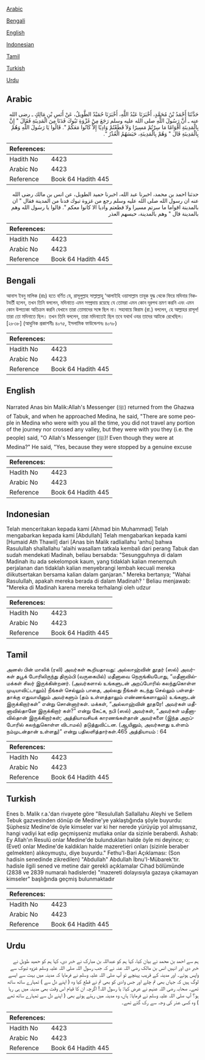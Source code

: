 [Arabic](#arabic)

[Bengali](#bengali)

[English](#english)

[Indonesian](#indonesian)

[Tamil](#tamil)

[Turkish](#turkish)

[Urdu](#urdu)

## Arabic


<div dir="rtl" lang="ar" style={{fontSize:'larger',backgroundColor:'#f8f9fa',padding:20}}>
حَدَّثَنَا أَحْمَدُ بْنُ مُحَمَّدٍ، أَخْبَرَنَا عَبْدُ اللَّهِ، أَخْبَرَنَا حُمَيْدٌ الطَّوِيلُ، عَنْ أَنَسِ بْنِ مَالِكٍ ـ رضى الله عنه ـ أَنَّ رَسُولَ اللَّهِ صلى الله عليه وسلم رَجَعَ مِنْ غَزْوَةِ تَبُوكَ فَدَنَا مِنَ الْمَدِينَةِ فَقَالَ ‏"‏ إِنَّ بِالْمَدِينَةِ أَقْوَامًا مَا سِرْتُمْ مَسِيرًا وَلاَ قَطَعْتُمْ وَادِيًا إِلاَّ كَانُوا مَعَكُمْ ‏"‏‏.‏ قَالُوا يَا رَسُولَ اللَّهِ وَهُمْ بِالْمَدِينَةِ قَالَ ‏"‏ وَهُمْ بِالْمَدِينَةِ، حَبَسَهُمُ الْعُذْرُ ‏"‏‏.‏
</div>
<div style={{backgroundColor:'#f8f9fa',padding:20, marginBottom: 10}}><table> <thead> <tr> <th>References:</th> <th></th> </tr> </thead> <tbody><tr><td>Hadith No</td><td>4423</td></tr><tr><td>Arabic No</td><td>4423</td></tr><tr><td>Reference</td><td>Book 64 Hadith 445</td></tr></tbody></table></div>


<div dir="rtl" lang="ar" style={{fontSize:'larger',backgroundColor:'#f8f9fa',padding:20}}>
حدثنا احمد بن محمد، اخبرنا عبد الله، اخبرنا حميد الطويل، عن انس بن مالك رضى الله عنه ان رسول الله صلى الله عليه وسلم رجع من غزوة تبوك فدنا من المدينة فقال " ان بالمدينة اقواما ما سرتم مسيرا ولا قطعتم واديا الا كانوا معكم ". قالوا يا رسول الله وهم بالمدينة قال " وهم بالمدينة، حبسهم العذر
</div>
<div style={{backgroundColor:'#f8f9fa',padding:20, marginBottom: 10}}><table> <thead> <tr> <th>References:</th> <th></th> </tr> </thead> <tbody><tr><td>Hadith No</td><td>4423</td></tr><tr><td>Arabic No</td><td>4423</td></tr><tr><td>Reference</td><td>Book 64 Hadith 445</td></tr></tbody></table></div>

## Bengali


<div dir="ltr" lang="bn" style={{fontSize:'larger',backgroundColor:'#f8f9fa',padding:20}}>
আনাস ইবনু মালিক (রাঃ) হতে বর্ণিত যে, রাসূলুল্লাহ সাল্লাল্লাহু ‘আলাইহি ওয়াসাল্লাম তাবূক যুদ্ধ থেকে ফিরে মদিনার নিকটবর্তী হলেন, তখন তিনি বললেন, মদিনাতে এমন সম্প্রদায় রয়েছে যে তোমরা এমন কোন দূরপথ ভ্রমণ করনি এবং এমন কোন উপত্যকা অতিক্রম করনি যেখানে তারা তোমাদের সঙ্গে ছিল না। সহাবায়ে কিরাম (রা.) বললেন, হে আল্লাহর রাসূল! তারা তো মদিনাতে ছিল। তখন তিনি বললেন, তারা মদিনাতেই ছিল তবে যথার্থ ওযর তাদের আটকে রেখেছিল। [২৮৩৮] (আধুনিক প্রকাশনীঃ ৪০৭৫, ইসলামিক ফাউন্ডেশনঃ ৪০৭৮)
</div>
<div style={{backgroundColor:'#f8f9fa',padding:20, marginBottom: 10}}><table> <thead> <tr> <th>References:</th> <th></th> </tr> </thead> <tbody><tr><td>Hadith No</td><td>4423</td></tr><tr><td>Arabic No</td><td>4423</td></tr><tr><td>Reference</td><td>Book 64 Hadith 445</td></tr></tbody></table></div>

## English


<div dir="ltr" lang="en" style={{fontSize:'larger',backgroundColor:'#f8f9fa',padding:20}}>
Narrated Anas bin Malik:Allah's Messenger (ﷺ) returned from the Ghazwa of Tabuk, and when he approached Medina, he said, "There are some people in Medina who were with you all the time, you did not travel any portion of the journey nor crossed any valley, but they were with you they (i.e. the people) said, "O Allah's Messenger (ﷺ)! Even though they were at Medina?" He said, "Yes, because they were stopped by a genuine excuse
</div>
<div style={{backgroundColor:'#f8f9fa',padding:20, marginBottom: 10}}><table> <thead> <tr> <th>References:</th> <th></th> </tr> </thead> <tbody><tr><td>Hadith No</td><td>4423</td></tr><tr><td>Arabic No</td><td>4423</td></tr><tr><td>Reference</td><td>Book 64 Hadith 445</td></tr></tbody></table></div>

## Indonesian


<div dir="ltr" lang="id" style={{fontSize:'larger',backgroundColor:'#f8f9fa',padding:20}}>
Telah menceritakan kepada kami [Ahmad bin Muhammad] Telah mengabarkan kepada kami [Abdullah] Telah mengabarkan kepada kami [Humaid Ath Thawil] dari [Anas bin Malik radliallahu 'anhu] bahwa Rasulullah shallallahu 'alaihi wasallam tatkala kembali dari perang Tabuk dan sudah mendekati Madinah, beliau bersabda: "Sesungguhnya di dalam Madinah itu ada sekelompok kaum, yang tidaklah kalian menempuh perjalanan dan tidaklah kalian menyebrangi lembah kecuali mereka diikutsertakan bersama kalian dalam ganjaran." Mereka bertanya; "Wahai Rasulullah, apakah mereka berada di dalam Madinah? ' Beliau menjawab: "Mereka di Madinah karena mereka terhalangi oleh udzur
</div>
<div style={{backgroundColor:'#f8f9fa',padding:20, marginBottom: 10}}><table> <thead> <tr> <th>References:</th> <th></th> </tr> </thead> <tbody><tr><td>Hadith No</td><td>4423</td></tr><tr><td>Arabic No</td><td>4423</td></tr><tr><td>Reference</td><td>Book 64 Hadith 445</td></tr></tbody></table></div>

## Tamil


<div dir="ltr" lang="ta" style={{fontSize:'larger',backgroundColor:'#f8f9fa',padding:20}}>
அனஸ் பின் மாலிக் (ரலி) அவர்கள் கூறியதாவது: அல்லாஹ்வின் தூதர் (ஸல்) அவர்கள் தபூக் போரிலிருந்து திரும்பி (வருகையில்) மதீனாவை நெருங்கியபோது, “மதீனாவில்மக்கள் சிலர் இருக்கின்றனர். (அவர்களால் உங்களுடன் அறப்போரில் கலந்துகொள்ள முடியாவிட்டாலும்) நீங்கள் செல்லும் பாதை, அல்லது நீங்கள் கடந்து செல்லும் பள்ளத்தாக்கு எதுவாயினும் அவர்களும் (தம் உள்ளத்தாலும் எண்ணங்களாலும்) உங்களுடன் இருக்கிறார்கள்” என்று சொன்னார்கள். மக்கள், “அல்லாஹ்வின் தூதரே! அவர்கள் மதீனாவில்தானே இருக்கிறார் கள்?” என்று கேட்க, நபி (ஸல்) அவர்கள், “அவர்கள் மதீனாவில்தான் இருக்கிறார்கள்; அத்தியாவசியக் காரணங்கள்தான் அவர்களை (இந்த அறப்போரில் கலந்துகொள்ள விடாமல்) தடுத்துவிட்டன. (ஆயினும், அவர்களது உள்ளம் நம்முடன்தான் உள்ளது)” என்று பதிலளித்தார்கள்.465 அத்தியாயம் : 64
</div>
<div style={{backgroundColor:'#f8f9fa',padding:20, marginBottom: 10}}><table> <thead> <tr> <th>References:</th> <th></th> </tr> </thead> <tbody><tr><td>Hadith No</td><td>4423</td></tr><tr><td>Arabic No</td><td>4423</td></tr><tr><td>Reference</td><td>Book 64 Hadith 445</td></tr></tbody></table></div>

## Turkish


<div dir="ltr" lang="tr" style={{fontSize:'larger',backgroundColor:'#f8f9fa',padding:20}}>
Enes b. Malik r.a.'dan rivayete göre "Resulullah Sallallahu Aleyhi ve Sellem Tebuk gazvesinden dönüp de Medine'ye yaklaştığında şöyle buyurdu: Şüphesiz Medine'de öyle kimseler var ki her nerede yürüyüp yol almışsanız, hangi vadiyi kat edip geçmişseniz mutlaka onlar da sizinle beraberdi. Ashab: Ey Allah'ın Resulü onlar Medine'de bulundukları halde öyle mi deyince; o: (Evet) onlar Medine'de kaldıkları halde mazeretieri onları (sizinle beraber gelmekten) alıkoymuştu, diye buyurdu." Fethu'l-Bari Açıklaması: (Son hadisin senedinde zikredilen) "Abdullah" Abdullah İbnu'I-Mübarek'tir. hadisle ilgili sened ve metine dair gerekli açıklamalar Cihad bölümünde (2838 ve 2839 numaralı hadislerde) "mazereti dolayısıyla gazaya çıkamayan kimseler" başlığında geçmiş bulunmaktadır
</div>
<div style={{backgroundColor:'#f8f9fa',padding:20, marginBottom: 10}}><table> <thead> <tr> <th>References:</th> <th></th> </tr> </thead> <tbody><tr><td>Hadith No</td><td>4423</td></tr><tr><td>Arabic No</td><td>4423</td></tr><tr><td>Reference</td><td>Book 64 Hadith 445</td></tr></tbody></table></div>

## Urdu


<div dir="rtl" lang="ur" style={{fontSize:'larger',backgroundColor:'#f8f9fa',padding:20}}>
ہم سے احمد بن محمد نے بیان کیا، کہا ہم کو عبداللہ بن مبارک نے خبر دی، کہا ہم کو حمید طویل نے خبر دی اور انہیں انس بن مالک رضی اللہ عنہ نے کہ جب رسول اللہ صلی اللہ علیہ وسلم غزوہ تبوک سے واپس ہوئے۔ اور مدینہ کے قریب پہنچے تو آپ صلی اللہ علیہ وسلم نے فرمایا کہ مدینہ میں بہت سے ایسے لوگ ہیں کہ جہاں بھی تم چلے اور جس وادی کو بھی تم نے قطع کیا وہ ( اپنے دل سے ) تمہارے ساتھ ساتھ تھے۔ صحابہ رضی اللہ عنہم نے عرض کیا: یا رسول اللہ! اگرچہ ان کا قیام اس وقت بھی مدینہ میں ہی رہا ہو؟ آپ صلی اللہ علیہ وسلم نے فرمایا: ہاں، وہ مدینہ میں رہتے ہوئے بھی ( اپنے دل سے تمہارے ساتھ تھے ) وہ کسی عذر کی وجہ سے رک گئے تھے۔
</div>
<div style={{backgroundColor:'#f8f9fa',padding:20, marginBottom: 10}}><table> <thead> <tr> <th>References:</th> <th></th> </tr> </thead> <tbody><tr><td>Hadith No</td><td>4423</td></tr><tr><td>Arabic No</td><td>4423</td></tr><tr><td>Reference</td><td>Book 64 Hadith 445</td></tr></tbody></table></div>